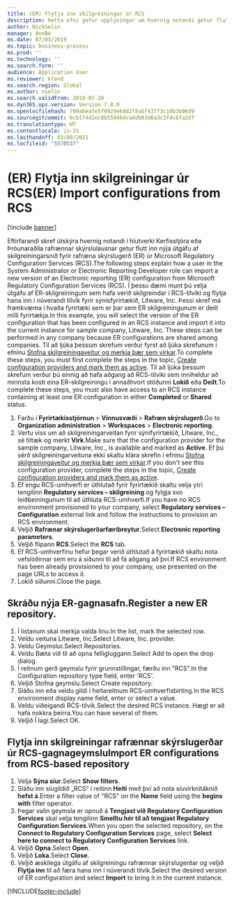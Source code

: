```yaml
---
title: (ER) Flytja inn skilgreiningar úr RCS
description: Þetta efni gefur upplýsingar um hvernig notandi getur flutt inn nýja útgáfu af ER-skilgreiningum úr RCS.
author: NickSelin
manager: AnnBe
ms.date: 07/03/2019
ms.topic: business-process
ms.prod: ''
ms.technology: ''
ms.search.form: ''
audience: Application User
ms.reviewer: kfend
ms.search.region: Global
ms.author: nselin
ms.search.validFrom: 2019-07-28
ms.dyn365.ops.version: Version 7.0.0
ms.openlocfilehash: 799abeafe5f0929e6dd2f8a5f437f3c10b3b06d9
ms.sourcegitcommit: 6cb174d1ec8b55946dca4db03d6a3c3f4c6fa2df
ms.translationtype: HT
ms.contentlocale: is-IS
ms.lasthandoff: 03/09/2021
ms.locfileid: "5570537"
---
```

# <a name="er-import-configurations-from-rcs"></a><span data-ttu-id="f1aea-103">(ER) Flytja inn skilgreiningar úr RCS</span><span class="sxs-lookup"><span data-stu-id="f1aea-103">(ER) Import configurations from RCS</span></span>

[!include [banner](../../includes/banner.md)]

<span data-ttu-id="f1aea-104">Eftirfarandi skref útskýra hvernig notandi í hlutverki Kerfisstjóra eða Þróunaraðila rafrænnar skýrslulausnar getur flutt inn nýja útgáfu af skilgreiningarsnið fyrir rafræna skýrslugerð (ER) úr Microsoft Regulatory Configuration Services (RCS).</span><span class="sxs-lookup"><span data-stu-id="f1aea-104">The following steps explain how a user in the System Administrator or Electronic Reporting Developer role can import a new version of an Electronic reporting (ER) configuration from Microsoft Regulatory Configuration Services (RCS).</span></span> <span data-ttu-id="f1aea-105">Í þessu dæmi munt þú velja útgáfu af ER-skilgreiningum sem hafa verið skilgreindar í RCS-tilviki og flytja hana inn í núverandi tilvik fyrir sýnisfyrirtækið, Litware, Inc. Þessi skref má framkvæma í hvaða fyrirtæki sem er þar sem ER skilgreiningunum er deilt milli fyrirtækja.</span><span class="sxs-lookup"><span data-stu-id="f1aea-105">In this example, you will select the version of the ER configuration that has been configured in an RCS instance and import it into the current instance for sample company, Litware, Inc. These steps can be performed in any company because ER configurations are shared among companies.</span></span> <span data-ttu-id="f1aea-106">Til að ljúka þessum skrefum verður fyrst að ljúka skrefunum í efninu [Stofna skilgreiningaveitur og merkja þær sem virkar](er-configuration-provider-mark-it-active-2016-11.md).</span><span class="sxs-lookup"><span data-stu-id="f1aea-106">To complete these steps, you must first complete the steps in the topic, [Create configuration providers and mark them as active](er-configuration-provider-mark-it-active-2016-11.md).</span></span> <span data-ttu-id="f1aea-107">Til að ljúka þessum skrefum verður þú einnig að hafa aðgang að RCS-tilviki sem inniheldur að minnsta kosti eina ER-skilgreiningu í annaðhvort stöðunni **Lokið** eða **Deilt**.</span><span class="sxs-lookup"><span data-stu-id="f1aea-107">To complete these steps, you must also have access to an RCS instance containing at least one ER configuration in either **Completed** or **Shared** status.</span></span>

1. <span data-ttu-id="f1aea-108">Farðu í **Fyrirtækisstjórnun** > **Vinnusvæði** > **Rafræn skýrslugerð**.</span><span class="sxs-lookup"><span data-stu-id="f1aea-108">Go to **Organization administration** > **Workspaces** > **Electronic reporting**.</span></span> 
2. <span data-ttu-id="f1aea-109">Vertu viss um að skilgreiningarveitan fyrir sýnifyrirtækið, Litware, Inc., sé tiltæk og merkt **Virk**.</span><span class="sxs-lookup"><span data-stu-id="f1aea-109">Make sure that the configuration provider for the sample company, Litware, Inc., is available and marked as **Active**.</span></span> <span data-ttu-id="f1aea-110">Ef þú sérð skilgreiningarveituna ekki skaltu klára skrefin í efninu [Stofna skilgreiningaveitur og merkja þær sem virkar](er-configuration-provider-mark-it-active-2016-11.md).</span><span class="sxs-lookup"><span data-stu-id="f1aea-110">If you don't see this configuration provider, complete the steps in the topic, [Create configuration providers and mark them as active](er-configuration-provider-mark-it-active-2016-11.md).</span></span> 
3. <span data-ttu-id="f1aea-111">Ef engu RCS-umhverfi er úthlutað fyrir fyrirtækið skaltu velja ytri tengilinn **Regulatory services – skilgreining** og fylgja svo leiðbeiningunum til að úthluta RCS-umhverfi.</span><span class="sxs-lookup"><span data-stu-id="f1aea-111">If you have no RCS environment provisioned to your company, select **Regulatory services – Configuration** external link and follow the instructions to provision an RCS environment.</span></span> 
4. <span data-ttu-id="f1aea-112">Veljið **Rafrænar skýrslugerðarfæribreytur**.</span><span class="sxs-lookup"><span data-stu-id="f1aea-112">Select **Electronic reporting parameters**.</span></span> 
5. <span data-ttu-id="f1aea-113">Veljið flipann **RCS**.</span><span class="sxs-lookup"><span data-stu-id="f1aea-113">Select the **RCS** tab.</span></span> 
6. <span data-ttu-id="f1aea-114">Ef RCS-umhverfinu hefur þegar verið úthlutað á fyrirtækið skaltu nota vefslóðirnar sem eru á síðunni til að fá aðgang að því.</span><span class="sxs-lookup"><span data-stu-id="f1aea-114">If RCS environment has been already provisioned to your company, use presented on the page URLs to access it.</span></span> 
7. <span data-ttu-id="f1aea-115">Lokið síðunni.</span><span class="sxs-lookup"><span data-stu-id="f1aea-115">Close the page.</span></span> 

## <a name="register-a-new-er-repository"></a><span data-ttu-id="f1aea-116">Skráðu nýja ER-gagnasafn.</span><span class="sxs-lookup"><span data-stu-id="f1aea-116">Register a new ER repository.</span></span> 
1. <span data-ttu-id="f1aea-117">Í listanum skal merkja valda línu.</span><span class="sxs-lookup"><span data-stu-id="f1aea-117">In the list, mark the selected row.</span></span> 
2. <span data-ttu-id="f1aea-118">Veldu veituna Litware, Inc.</span><span class="sxs-lookup"><span data-stu-id="f1aea-118">Select Litware, Inc. provider.</span></span> 
3. <span data-ttu-id="f1aea-119">Veldu Geymslur.</span><span class="sxs-lookup"><span data-stu-id="f1aea-119">Select Repositories.</span></span> 
4. <span data-ttu-id="f1aea-120">Veldu Bæta við til að opna felligluggann.</span><span class="sxs-lookup"><span data-stu-id="f1aea-120">Select Add to open the drop dialog.</span></span> 
5. <span data-ttu-id="f1aea-121">Í reitnum gerð geymslu fyrir grunnstillingar, færðu inn "RCS".</span><span class="sxs-lookup"><span data-stu-id="f1aea-121">In the Configuration repository type field, enter 'RCS'.</span></span> 
6. <span data-ttu-id="f1aea-122">Veljið Stofna geymslu.</span><span class="sxs-lookup"><span data-stu-id="f1aea-122">Select Create repository.</span></span> 
7. <span data-ttu-id="f1aea-123">Sláðu inn eða veldu gildi í heitareitnum RCS-umhverfisbirting.</span><span class="sxs-lookup"><span data-stu-id="f1aea-123">In the RCS environment display name field, enter or select a value.</span></span> 
8. <span data-ttu-id="f1aea-124">Veldu viðeigandi RCS-tilvik.</span><span class="sxs-lookup"><span data-stu-id="f1aea-124">Select the desired RCS instance.</span></span> <span data-ttu-id="f1aea-125">Hægt er að hafa nokkra þeirra.</span><span class="sxs-lookup"><span data-stu-id="f1aea-125">You can have several of them.</span></span> 
9. <span data-ttu-id="f1aea-126">Veljið Í lagi.</span><span class="sxs-lookup"><span data-stu-id="f1aea-126">Select OK.</span></span> 

## <a name="import-er-configurations-from-rcs-based-repository"></a><span data-ttu-id="f1aea-127">Flytja inn skilgreiningar rafrænnar skýrslugerðar úr RCS-gagnageymslu</span><span class="sxs-lookup"><span data-stu-id="f1aea-127">Import ER configurations from RCS-based repository</span></span>
1. <span data-ttu-id="f1aea-128">Velja **Sýna síur**.</span><span class="sxs-lookup"><span data-stu-id="f1aea-128">Select **Show filters**.</span></span> 
2. <span data-ttu-id="f1aea-129">Sláðu inn síugildið „RCS“ í reitinn **Heiti** með því að nota síuvirknitáknið **hefst á**.</span><span class="sxs-lookup"><span data-stu-id="f1aea-129">Enter a filter value of "RCS" on the **Name** field using the **begins with** filter operator.</span></span> 
3. <span data-ttu-id="f1aea-130">Þegar valin geymsla er opnuð á **Tengjast við Regulatory Configuration Services** skal velja tengilinn **Smelltu hér til að tengjast Regulatory Configuration Services**.</span><span class="sxs-lookup"><span data-stu-id="f1aea-130">When you open the selected repository, on the **Connect to Regulatory Configuration Services** page, select **Select here to connect to Regulatory Configuration Services** link.</span></span> 
4. <span data-ttu-id="f1aea-131">Veljið **Opna**.</span><span class="sxs-lookup"><span data-stu-id="f1aea-131">Select **Open**.</span></span> 
5. <span data-ttu-id="f1aea-132">Veljið **Loka**.</span><span class="sxs-lookup"><span data-stu-id="f1aea-132">Select **Close**.</span></span> 
6. <span data-ttu-id="f1aea-133">Veljið æskilega útgáfu af skilgreiningu rafrænnar skýrslugerðar og veljið **Flytja inn** til að færa hana inn í núverandi tilvik.</span><span class="sxs-lookup"><span data-stu-id="f1aea-133">Select the desired version of ER configuration and select **Import** to bring it in the current instance.</span></span>



[!INCLUDE[footer-include](../../../../includes/footer-banner.md)]
